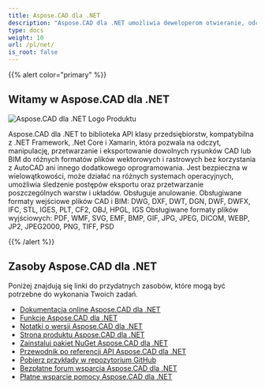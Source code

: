 ```yaml
---
title: Aspose.CAD dla .NET
description: "Aspose.CAD dla .NET umożliwia deweloperom otwieranie, odczytywanie i przetwarzanie formatów plików AutoCAD DWG, DXF, DWT oraz innych formatów CAD i BIM, takich jak: DGN, DWF, DWFX, IFC, STL, IGES, PLT, CF2, OBJ, HPGL, IGS."
type: docs
weight: 10
url: /pl/net/
is_root: false
---
```


{{% alert color="primary" %}}

## **Witamy w Aspose.CAD dla .NET**

![Aspose.CAD dla .NET Logo Produktu](/cad/_assets/home_1.png)

Aspose.CAD dla .NET to biblioteka API klasy przedsiębiorstw, kompatybilna z .NET Framework, .Net Core i Xamarin, która pozwala na odczyt, manipulację, przetwarzanie i eksportowanie dowolnych rysunków CAD lub BIM do różnych formatów plików wektorowych i rastrowych bez korzystania z AutoCAD ani innego dodatkowego oprogramowania.
Jest bezpieczna w wielowątkowości, może działać na różnych systemach operacyjnych, umożliwia śledzenie postępów eksportu oraz przetwarzanie poszczególnych warstw i układów. Obsługuje anulowanie.
Obsługiwane formaty wejściowe plików CAD i BIM: DWG, DXF, DWT, DGN, DWF, DWFX, IFC, STL, IGES, PLT, CF2, OBJ, HPGL, IGS 
Obsługiwane formaty plików wyjściowych: PDF, WMF, SVG, EMF, BMP, GIF, JPG, JPEG, DICOM, WEBP, JP2, JPEG2000, PNG, TIFF, PSD

{{% /alert %}}

## **Zasoby Aspose.CAD dla .NET**

Poniżej znajdują się linki do przydatnych zasobów, które mogą być potrzebne do wykonania Twoich zadań.

- [Dokumentacja online Aspose.CAD dla .NET](/pl/cad/net/)
- [Funkcje Aspose.CAD dla .NET](/pl/cad/net/features/)
- [Notatki o wersji Aspose.CAD dla .NET](https://releases.aspose.com/cad/net/release-notes/)
- [Strona produktu Aspose.CAD dla .NET](https://products.aspose.com/cad/net/)
- [Zainstaluj pakiet NuGet Aspose.CAD dla .NET](https://www.nuget.org/packages/Aspose.CAD/)
- [Przewodnik po referencji API Aspose.CAD dla .NET](https://reference.aspose.com/cad/net)
- [Pobierz przykłady w repozytorium GitHub](https://github.com/aspose-cad/Aspose.CAD-for-.NET)
- [Bezpłatne forum wsparcia Aspose.CAD dla .NET](https://forum.aspose.com/c/cad/19)
- [Płatne wsparcie pomocy Aspose.CAD dla .NET](https://helpdesk.aspose.com/)
